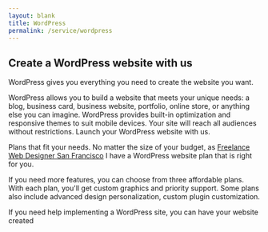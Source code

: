 ```yaml
---
layout: blank
title: WordPress
permalink: /service/wordpress
---
```


## Create a WordPress website with us

WordPress gives you everything you need to create the website you want.

WordPress allows you to build a website that meets your unique needs: a blog, business card, business website, portfolio, online store, or anything else you can imagine. WordPress provides built-in optimization and responsive themes to suit mobile devices. Your site will reach all audiences without restrictions. Launch your WordPress website with us.

Plans that fit your needs.
No matter the size of your budget, as [Freelance Web Designer San Francisco](/) I have a WordPress website plan that is right for you.

If you need more features, you can choose from three affordable plans. With each plan, you'll get custom graphics and priority support. Some plans also include advanced design personalization, custom plugin customization.

If you need help implementing a WordPress site, you can have your website created

